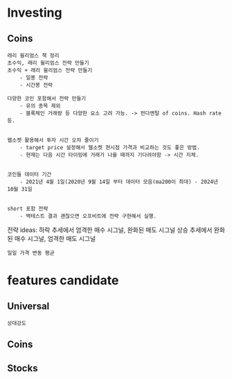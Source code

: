 # Investing

## Coins	
	래리 윌리엄스 책 정리
	초수익, 래리 윌리엄스 전략 만들기
	초수익 + 래리 윌리엄스 전략 만들기
		- 일봉 전략
		- 시간봉 전략
	
	다양한 코인 포함해서 전략 만들기
		- 유의 종목 제외
		- 블록체인 거래량 등 다양한 요소 고려 가능. -> 펀다멘탈 of coins. Hash rate 등.
	
	
	웹소켓 활용해서 투자 시간 오차 줄이기 
		- target price 설정해서 웹소켓 현시점 가격과 비교하는 것도 좋은 방법.
		- 현재는 다음 시간 타이밍에 거래가 나올 때까지 기다려야함 -> 시간 지체.
	

	코인들 데이터 기간 
		- 2021년 4월 1일(2020년 9월 14일 부터 데이터 모음(ma200이 최대) - 2024년 10월 31일


	short 포함 전략
		- 백테스트 결과 괜찮으면 오프비트에 전략 구현해서 실행.


  전략 ideas:
    하락 추세에서 엄격한 매수 시그널, 완화된 매도 시그널
    상승 추세에서 완화된 매수 시그널, 엄격한 매도 시그널

    일일 가격 변동 평균


	
# features candidate
## Universal
	상대강도

## Coins
	
## Stocks